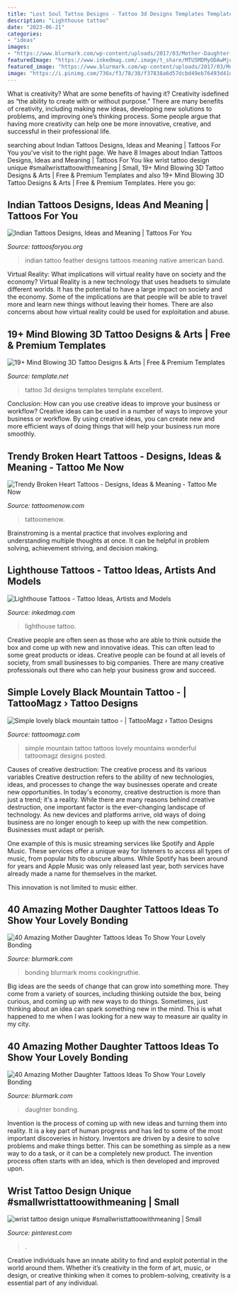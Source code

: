 ```yaml
---
title: "Lost Soul Tattoo Designs - Tattoo 3d Designs Templates Template Excellent"
description: "Lighthouse tattoo"
date: "2023-06-21"
categories:
- "ideas"
images:
- "https://www.blurmark.com/wp-content/uploads/2017/03/Mother-Daughter-Tattoo-Design-5-768x768.jpg"
featuredImage: "https://www.inkedmag.com/.image/t_share/MTU5MDMyODAwMjc3MDQ2OTMz/feature.jpg"
featured_image: "https://www.blurmark.com/wp-content/uploads/2017/03/Mother-Daughter-Tattoo-Design-14-768x473.jpg"
image: "https://i.pinimg.com/736x/f3/78/38/f37838a6d57dcbd49eb76493d41d02f6.jpg"
---
```



What is creativity? What are some benefits of having it?
Creativity isdefined as “the ability to create with or without purpose.” There are many benefits of creativity, including making new ideas, developing new solutions to problems, and improving one’s thinking process. Some people argue that having more creativity can help one be more innovative, creative, and successful in their professional life.

	

		
searching about Indian Tattoos Designs, Ideas and Meaning | Tattoos For You you've visit to the right page. We have 8 Images about Indian Tattoos Designs, Ideas and Meaning | Tattoos For You like wrist tattoo design unique #smallwristtattoowithmeaning | Small, 19+ Mind Blowing 3D Tattoo Designs &amp; Arts | Free &amp; Premium Templates and also 19+ Mind Blowing 3D Tattoo Designs &amp; Arts | Free &amp; Premium Templates. Here you go:
		
    
## Indian Tattoos Designs, Ideas And Meaning | Tattoos For You

<img loading=lazy src="http://www.tattoosforyou.org/wp-content/uploads/2013/10/Indian-Feather-Tattoo-Designs-752x1024.jpg" onerror="this.onerror=null;this.src='https://tse4.mm.bing.net/th?id=OIP.QuKR8J-XzlFmbV0OzOcdMgHaKF&amp;pid=15.1';" alt="Indian Tattoos Designs, Ideas and Meaning | Tattoos For You">

_Source: tattoosforyou.org_

>indian tattoo feather designs tattoos meaning native american band. 

	

Virtual Reality: What implications will virtual reality have on society and the economy?
Virtual Reality is a new technology that uses headsets to simulate different worlds. It has the potential to have a large impact on society and the economy. Some of the implications are that people will be able to travel more and learn new things without leaving their homes. There are also concerns about how virtual reality could be used for exploitation and abuse.

    
## 19+ Mind Blowing 3D Tattoo Designs &amp; Arts | Free &amp; Premium Templates

<img loading=lazy src="https://images.template.net/wp-content/uploads/2015/08/Excellent-3D-Tattoo-Design.jpg" onerror="this.onerror=null;this.src='https://tse4.mm.bing.net/th?id=OIP.TqFQ5ifFsIyZlZSN4XlsRQHaKn&amp;pid=15.1';" alt="19+ Mind Blowing 3D Tattoo Designs &amp; Arts | Free &amp; Premium Templates">

_Source: template.net_

>tattoo 3d designs templates template excellent. 

	

Conclusion: How can you use creative ideas to improve your business or workflow?
Creative ideas can be used in a number of ways to improve your business or workflow. By using creative ideas, you can create new and more efficient ways of doing things that will help your business run more smoothly.

    
## Trendy Broken Heart Tattoos - Designs, Ideas &amp; Meaning - Tattoo Me Now

<img loading=lazy src="https://www.tattoomenow.com/tattoo-designs/wp-content/uploads/2021/05/broken-heart-tattoo-26.jpg" onerror="this.onerror=null;this.src='https://tse1.mm.bing.net/th?id=OIP.CWE9jT3YUdEr9CYA103bqgAAAA&amp;pid=15.1';" alt="Trendy Broken Heart Tattoos - Designs, Ideas &amp; Meaning - Tattoo Me Now">

_Source: tattoomenow.com_

>tattoomenow. 

	

Brainstroming is a mental practice that involves exploring and understanding multiple thoughts at once. It can be helpful in problem solving, achievement striving, and decision making.

    
## Lighthouse Tattoos - Tattoo Ideas, Artists And Models

<img loading=lazy src="https://www.inkedmag.com/.image/t_share/MTU5MDMyODAwMjc3MDQ2OTMz/feature.jpg" onerror="this.onerror=null;this.src='https://tse3.mm.bing.net/th?id=OIP.BTD1LEtjerKIdJd_LXiGqwHaHa&amp;pid=15.1';" alt="Lighthouse Tattoos - Tattoo Ideas, Artists and Models">

_Source: inkedmag.com_

>lighthouse tattoo. 

	

Creative people are often seen as those who are able to think outside the box and come up with new and innovative ideas. This can often lead to some great products or ideas. Creative people can be found at all levels of society, from small businesses to big companies. There are many creative professionals out there who can help your business grow and succeed.

    
## Simple Lovely Black Mountain Tattoo - | TattooMagz › Tattoo Designs

<img loading=lazy src="https://tattoomagz.com/wp-content/uploads/Tattoos/Simple-lovely-black-mountain-tattoo.jpg" onerror="this.onerror=null;this.src='https://tse1.mm.bing.net/th?id=OIP.Hvq9yoNmhrfnIfV7DYGjcAHaJ4&amp;pid=15.1';" alt="Simple lovely black mountain tattoo - | TattooMagz › Tattoo Designs">

_Source: tattoomagz.com_

>simple mountain tattoo tattoos lovely mountains wonderful tattoomagz designs posted. 

	

Causes of creative destruction: The creative process and its various variables
Creative destruction refers to the ability of new technologies, ideas, and processes to change the way businesses operate and create new opportunities. In today's economy, creative destruction is more than just a trend; it's a reality.
While there are many reasons behind creative destruction, one important factor is the ever-changing landscape of technology. As new devices and platforms arrive, old ways of doing business are no longer enough to keep up with the new competition. Businesses must adapt or perish.

One example of this is music streaming services like Spotify and Apple Music. These services offer a unique way for listeners to access all types of music, from popular hits to obscure albums. While Spotify has been around for years and Apple Music was only released last year, both services have already made a name for themselves in the market.

This innovation is not limited to music either.

    
## 40 Amazing Mother Daughter Tattoos Ideas To Show Your Lovely Bonding

<img loading=lazy src="https://www.blurmark.com/wp-content/uploads/2017/03/Mother-Daughter-Tattoo-Design-5-768x768.jpg" onerror="this.onerror=null;this.src='https://tse4.mm.bing.net/th?id=OIP.PDWFoVJyEN0aggxZCCrf6gHaHa&amp;pid=15.1';" alt="40 Amazing Mother Daughter Tattoos Ideas To Show Your Lovely Bonding">

_Source: blurmark.com_

>bonding blurmark moms cookingruthie. 

	

Big ideas are the seeds of change that can grow into something more. They come from a variety of sources, including thinking outside the box, being curious, and coming up with new ways to do things. Sometimes, just thinking about an idea can spark something new in the mind. This is what happened to me when I was looking for a new way to measure air quality in my city.

    
## 40 Amazing Mother Daughter Tattoos Ideas To Show Your Lovely Bonding

<img loading=lazy src="https://www.blurmark.com/wp-content/uploads/2017/03/Mother-Daughter-Tattoo-Design-14-768x473.jpg" onerror="this.onerror=null;this.src='https://tse3.mm.bing.net/th?id=OIP.EGzZxkXZDD3uuMqFkDGIuQHaEj&amp;pid=15.1';" alt="40 Amazing Mother Daughter Tattoos Ideas To Show Your Lovely Bonding">

_Source: blurmark.com_

>daughter bonding. 

	

Invention is the process of coming up with new ideas and turning them into reality. It is a key part of human progress and has led to some of the most important discoveries in history. Inventors are driven by a desire to solve problems and make things better. This can be something as simple as a new way to do a task, or it can be a completely new product. The invention process often starts with an idea, which is then developed and improved upon.

    
## Wrist Tattoo Design Unique #smallwristtattoowithmeaning | Small

<img loading=lazy src="https://i.pinimg.com/736x/f3/78/38/f37838a6d57dcbd49eb76493d41d02f6.jpg" onerror="this.onerror=null;this.src='https://tse3.mm.bing.net/th?id=OIP.Ng_pLCfFK5WzB8YJmKMCcgHaLH&amp;pid=15.1';" alt="wrist tattoo design unique #smallwristtattoowithmeaning | Small">

_Source: pinterest.com_

>. 

	

Creative individuals have an innate ability to find and exploit potential in the world around them. Whether it’s creativity in the form of art, music, or design, or creative thinking when it comes to problem-solving, creativity is a essential part of any individual.

